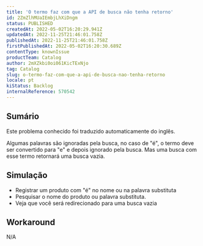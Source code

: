 ```yaml
---
title: 'O termo faz com que a API de busca não tenha retorno'
id: 2ZmZlhMUaIEmbjLhXiDngm
status: PUBLISHED
createdAt: 2022-05-02T16:20:29.941Z
updatedAt: 2022-11-25T21:46:01.758Z
publishedAt: 2022-11-25T21:46:01.758Z
firstPublishedAt: 2022-05-02T16:20:30.689Z
contentType: knownIssue
productTeam: Catalog
author: 2mXZkbi0oi061KicTExNjo
tag: Catalog
slug: o-termo-faz-com-que-a-api-de-busca-nao-tenha-retorno
locale: pt
kiStatus: Backlog
internalReference: 570542
---
```


## Sumário

<div class="alert alert-info">
  <p>Este problema conhecido foi traduzido automaticamente do inglês.</p>
</div>


Algumas palavras são ignoradas pela busca, no caso de "é", o termo deve ser convertido para "e" e depois ignorado pela busca. Mas uma busca com esse termo retornará uma busca vazia.



## Simulação



- Registrar um produto com "é" no nome ou na palavra substituta
- Pesquisar o nome do produto ou palavra substituta.
- Veja que você será redirecionado para uma busca vazia



## Workaround


N/A

